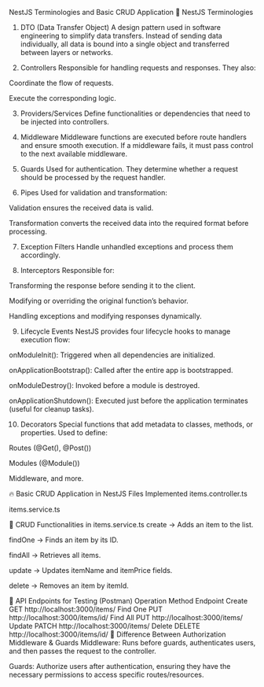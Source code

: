 NestJS Terminologies and Basic CRUD Application
📌 NestJS Terminologies
1. DTO (Data Transfer Object)
A design pattern used in software engineering to simplify data transfers. Instead of sending data individually, all data is bound into a single object and transferred between layers or networks.

2. Controllers
Responsible for handling requests and responses. They also:

Coordinate the flow of requests.

Execute the corresponding logic.

3. Providers/Services
Define functionalities or dependencies that need to be injected into controllers.

4. Middleware
Middleware functions are executed before route handlers and ensure smooth execution. If a middleware fails, it must pass control to the next available middleware.

5. Guards
Used for authentication. They determine whether a request should be processed by the request handler.

6. Pipes
Used for validation and transformation:

Validation ensures the received data is valid.

Transformation converts the received data into the required format before processing.

7. Exception Filters
Handle unhandled exceptions and process them accordingly.

8. Interceptors
Responsible for:

Transforming the response before sending it to the client.

Modifying or overriding the original function’s behavior.

Handling exceptions and modifying responses dynamically.

9. Lifecycle Events
NestJS provides four lifecycle hooks to manage execution flow:

onModuleInit(): Triggered when all dependencies are initialized.

onApplicationBootstrap(): Called after the entire app is bootstrapped.

onModuleDestroy(): Invoked before a module is destroyed.

onApplicationShutdown(): Executed just before the application terminates (useful for cleanup tasks).

10. Decorators
Special functions that add metadata to classes, methods, or properties. Used to define:

Routes (@Get(), @Post())

Modules (@Module())

Middleware, and more.

🔥 Basic CRUD Application in NestJS
Files Implemented
items.controller.ts

items.service.ts

📌 CRUD Functionalities in items.service.ts
create → Adds an item to the list.

findOne → Finds an item by its ID.

findAll → Retrieves all items.

update → Updates itemName and itemPrice fields.

delete → Removes an item by itemId.

📌 API Endpoints for Testing (Postman)
Operation	Method	Endpoint
Create	GET	http://localhost:3000/items/
Find One	PUT	http://localhost:3000/items/id/
Find All	PUT	http://localhost:3000/items/
Update	PATCH	http://localhost:3000/items/
Delete	DELETE	http://localhost:3000/items/id/
🔑 Difference Between Authorization Middleware & Guards
Middleware: Runs before guards, authenticates users, and then passes the request to the controller.

Guards: Authorize users after authentication, ensuring they have the necessary permissions to access specific routes/resources.
